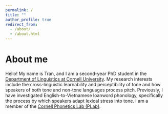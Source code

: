 ```yaml
---
permalink: /
title: ""
author_profile: true
redirect_from: 
  - /about/
  - /about.html
---
```


About me
======
Hello! My name is Tran, and I am a second-year PhD student in the [Department of Linguistics at Cornell University](https://linguistics.cornell.edu/). My research interests include the cross-linguistic learnability and perceptibility of tone and how speakers of both tone and non-tone languages process pitch. Previously, I have investigated English-to-Vietnamese loanword phonology, specifically the process by which speakers adapt lexical stress into tone. I am a member of the [Cornell Phonetics Lab (PLab)](https://conf.ling.cornell.edu/). 
